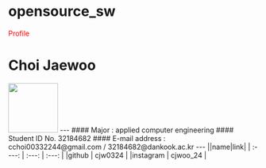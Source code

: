 # opensource_sw

<span style="color:red">Profile</span>

# Choi Jaewoo

<img src="https://user-images.githubusercontent.com/51539046/164485513-a179ba84-5f34-4907-bdc3-dd8903e3464c.JPG" width="100">
---
#### Major : applied computer engineering  
#### Student ID No. 32184682  
#### E-mail address : cchoi00332244@gmail.com  / 32184682@dankook.ac.kr
---
||name|link|
| :----: | :---: | :---: |
|github   | cjw0324   | <https://github.com/>
|instagram | cjwoo_24 | <https://www.instagram.com/cjwoo_24/> 
